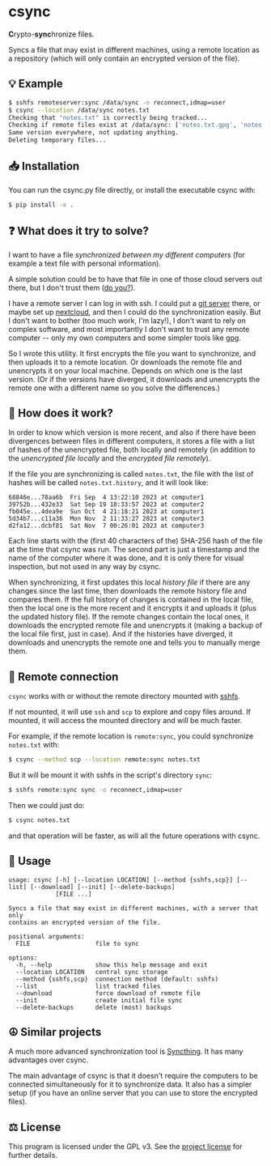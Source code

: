 # csync

**C**rypto-**sync**hronize files.

Syncs a file that may exist in different machines, using a remote
location as a repository (which will only contain an encrypted version
of the file).


## 💡 Example

```sh
$ sshfs remoteserver:sync /data/sync -o reconnect,idmap=user
$ csync --location /data/sync notes.txt
Checking that "notes.txt" is correctly being tracked...
Checking if remote files exist at /data/sync: ['notes.txt.gpg', 'notes.txt.history']
Same version everywhere, not updating anything.
Deleting temporary files...
```


## 📥 Installation

You can run the csync.py file directly, or install the executable csync with:

```sh
$ pip install -e .
```


## ❓ What does it try to solve?

I want to have a file *synchronized between my different computers*
(for example a text file with personal information).

A simple solution could be to have that file in one of those cloud
servers out there, but I don't trust them ([do
you?](https://en.wikipedia.org/wiki/Edward_Snowden#Revelations)).

I have a remote server I can log in with ssh. I could put a [git
server](https://git-scm.com/book/en/v2/Git-on-the-Server-Setting-Up-the-Server)
there, or maybe set up [nextcloud](https://nextcloud.com/), and
then I could do the synchronization easily. But I don't want to bother
(too much work, I'm lazy!), I don't want to rely on complex software,
and most importantly I don't want to trust any remote computer -- only
my own computers and some simpler tools like [gpg](https://gnupg.org/).

So I wrote this utility. It first encrypts the file you want to
synchronize, and then uploads it to a remote location. Or downloads
the remote file and unencrypts it on your local machine. Depends on
which one is the last version. (Or if the versions have diverged, it
downloads and unencrypts the remote one with a different name so you
solve the differences.)


## 🤔 How does it work?

In order to know which version is more recent, and also if there have
been divergences between files in different computers, it stores a
file with a list of hashes of the unencrypted file, both locally and
remotely (in addition to the *unencrypted file locally* and the
*encrypted file remotely*).

If the file you are synchronizing is called `notes.txt`, the file with
the list of hashes will be called `notes.txt.history`, and it will
look like:

```
68846e...78aa6b  Fri Sep  4 13:22:10 2023 at computer1
39752b...432e33  Sat Sep 19 18:33:57 2023 at computer2
fb045e...4dea9e  Sun Oct  4 21:18:21 2023 at computer1
5d34b7...c11a36  Mon Nov  2 11:33:27 2023 at computer3
d2fa12...dcbf81  Sat Nov  7 00:26:01 2023 at computer3
```

Each line starts with the (first 40 characters of the) SHA-256 hash of
the file at the time that csync was run. The second part is just a
timestamp and the name of the computer where it was done, and it is
only there for visual inspection, but not used in any way by csync.

When synchronizing, it first updates this local *history file* if
there are any changes since the last time, then downloads the remote
history file and compares them. If the full history of changes is
contained in the local file, then the local one is the more recent and
it encrypts it and uploads it (plus the updated history file). If the
remote changes contain the local ones, it downloads the encrypted
remote file and unencrypts it (making a backup of the local file
first, just in case). And if the histories have diverged, it downloads
and unencrypts the remote one and tells you to manually merge them.


## 🛜 Remote connection

`csync` works with or without the remote directory mounted with
[sshfs](https://github.com/libfuse/sshfs).

If not mounted, it will use `ssh` and `scp` to explore and copy files
around. If mounted, it will access the mounted directory and will be
much faster.

For example, if the remote location is `remote:sync`, you could
synchronize `notes.txt` with:

```sh
$ csync --method scp --location remote:sync notes.txt
```

But it will be mount it with sshfs in the script's directory `sync`:

```sh
$ sshfs remote:sync sync -o reconnect,idmap=user
```

Then we could just do:

```sh
$ csync notes.txt
```

and that operation will be faster, as will all the future operations
with csync.


## 📖 Usage

```
usage: csync [-h] [--location LOCATION] [--method {sshfs,scp}] [--list] [--download] [--init] [--delete-backups]
             [FILE ...]

Syncs a file that may exist in different machines, with a server that only
contains an encrypted version of the file.

positional arguments:
  FILE                  file to sync

options:
  -h, --help            show this help message and exit
  --location LOCATION   central sync storage
  --method {sshfs,scp}  connection method (default: sshfs)
  --list                list tracked files
  --download            force download of remote file
  --init                create initial file sync
  --delete-backups      delete (most) backups
```


## ☮️ Similar projects

A much more advanced synchronization tool is
[Syncthing](https://syncthing.net/). It has many advantages over
csync.

The main advantage of csync is that it doesn't require the computers
to be connected simultaneously for it to synchronize data. It also has
a simpler setup (if you have an online server that you can use to
store the encrypted files).


## ⚖️ License

This program is licensed under the GPL v3. See the [project
license](license.md) for further details.

